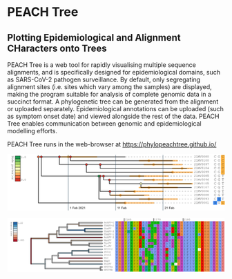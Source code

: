 # PEACH Tree

## Plotting Epidemiological and Alignment CHaracters onto Trees



PEACH Tree is a web tool for rapidly visualising multiple sequence alignments, and is specifically designed for epidemiological domains, such as SARS-CoV-2 pathogen surveillance. 
By default, only segregating alignment sites (i.e. sites which vary among the samples) are displayed, making the program suitable for analysis of complete genomic data in a succinct format.
A phylogenetic tree can be generated from the alignment or uploaded separately.
Epidemiological annotations can be uploaded (such as symptom onset date) and viewed alongside the rest of the data.
PEACH Tree enables communication between genomic and epidemiological modelling efforts.



PEACH Tree runs in the web-browser at https://phylopeachtree.github.io/




![](img/Fig1.png)

![](img/Fig2.png)